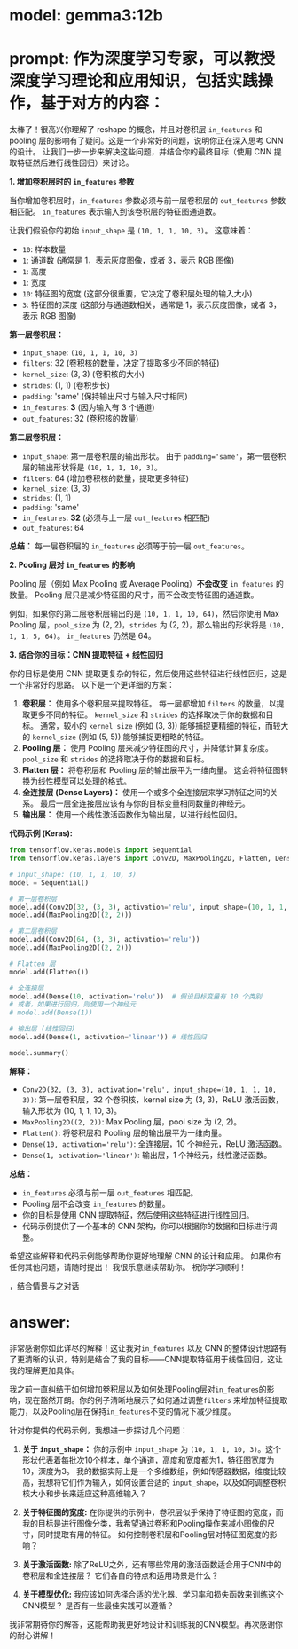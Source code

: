 # model: gemma3:12b
# prompt: 作为深度学习专家，可以教授深度学习理论和应用知识，包括实践操作，基于对方的内容：
太棒了！很高兴你理解了 reshape 的概念，并且对卷积层 `in_features` 和 pooling 层的影响有了疑问。这是一个非常好的问题，说明你正在深入思考 CNN 的设计。 让我们一步一步来解决这些问题，并结合你的最终目标（使用 CNN 提取特征然后进行线性回归）来讨论。

**1. 增加卷积层时的 `in_features` 参数**

当你增加卷积层时，`in_features` 参数必须与前一层卷积层的 `out_features` 参数相匹配。  `in_features` 表示输入到该卷积层的特征图通道数。

让我们假设你的初始 `input_shape` 是 `(10, 1, 1, 10, 3)`。  这意味着：

*   `10`: 样本数量
*   `1`:  通道数 (通常是 1，表示灰度图像，或者 3，表示 RGB 图像)
*   `1`: 高度
*   `1`: 宽度
*   `10`:  特征图的宽度 (这部分很重要，它决定了卷积层处理的输入大小)
*   `3`:  特征图的深度 (这部分与通道数相关，通常是 1，表示灰度图像，或者 3，表示 RGB 图像)

**第一层卷积层：**

*   `input_shape`: `(10, 1, 1, 10, 3)`
*   `filters`: 32 (卷积核的数量，决定了提取多少不同的特征)
*   `kernel_size`: (3, 3) (卷积核的大小)
*   `strides`: (1, 1) (卷积步长)
*   `padding`: 'same' (保持输出尺寸与输入尺寸相同)
*   `in_features`: **3** (因为输入有 3 个通道)
*   `out_features`: 32 (卷积核的数量)

**第二层卷积层：**

*   `input_shape`:  第一层卷积层的输出形状。  由于 `padding='same'`，第一层卷积层的输出形状将是 `(10, 1, 1, 10, 3)`。
*   `filters`: 64 (增加卷积核的数量，提取更多特征)
*   `kernel_size`: (3, 3)
*   `strides`: (1, 1)
*   `padding`: 'same'
*   `in_features`: **32** (必须与上一层 `out_features` 相匹配)
*   `out_features`: 64

**总结：**  每一层卷积层的 `in_features` 必须等于前一层 `out_features`。

**2. Pooling 层对 `in_features` 的影响**

Pooling 层（例如 Max Pooling 或 Average Pooling）**不会改变** `in_features` 的数量。 Pooling 层只是减少特征图的尺寸，而不会改变特征图的通道数。

例如，如果你的第二层卷积层输出的是 `(10, 1, 1, 10, 64)`，然后你使用 Max Pooling 层，`pool_size` 为 (2, 2)，`strides` 为 (2, 2)，那么输出的形状将是 `(10, 1, 1, 5, 64)`。  `in_features` 仍然是 64。

**3. 结合你的目标：CNN 提取特征 + 线性回归**

你的目标是使用 CNN 提取更复杂的特征，然后使用这些特征进行线性回归，这是一个非常好的思路。  以下是一个更详细的方案：

1.  **卷积层：**  使用多个卷积层来提取特征。  每一层都增加 `filters` 的数量，以提取更多不同的特征。  `kernel_size` 和 `strides` 的选择取决于你的数据和目标。  通常，较小的 `kernel_size` (例如 (3, 3)) 能够捕捉更精细的特征，而较大的 `kernel_size` (例如 (5, 5)) 能够捕捉更粗略的特征。
2.  **Pooling 层：**  使用 Pooling 层来减少特征图的尺寸，并降低计算复杂度。  `pool_size` 和 `strides` 的选择取决于你的数据和目标。
3.  **Flatten 层：**  将卷积层和 Pooling 层的输出展平为一维向量。  这会将特征图转换为线性模型可以处理的格式。
4.  **全连接层 (Dense Layers)：**  使用一个或多个全连接层来学习特征之间的关系。  最后一层全连接层应该有与你的目标变量相同数量的神经元。
5.  **输出层：**  使用一个线性激活函数作为输出层，以进行线性回归。

**代码示例 (Keras):**

```python
from tensorflow.keras.models import Sequential
from tensorflow.keras.layers import Conv2D, MaxPooling2D, Flatten, Dense

# input_shape: (10, 1, 1, 10, 3)
model = Sequential()

# 第一层卷积层
model.add(Conv2D(32, (3, 3), activation='relu', input_shape=(10, 1, 1, 10, 3)))
model.add(MaxPooling2D((2, 2)))

# 第二层卷积层
model.add(Conv2D(64, (3, 3), activation='relu'))
model.add(MaxPooling2D((2, 2)))

# Flatten 层
model.add(Flatten())

# 全连接层
model.add(Dense(10, activation='relu'))  # 假设目标变量有 10 个类别
# 或者，如果进行回归，则使用一个神经元
# model.add(Dense(1))

# 输出层 (线性回归)
model.add(Dense(1, activation='linear')) # 线性回归

model.summary()
```

**解释：**

*   `Conv2D(32, (3, 3), activation='relu', input_shape=(10, 1, 1, 10, 3))`:  第一层卷积层，32 个卷积核，kernel size 为 (3, 3)，ReLU 激活函数，输入形状为 (10, 1, 1, 10, 3)。
*   `MaxPooling2D((2, 2))`:  Max Pooling 层，pool size 为 (2, 2)。
*   `Flatten()`:  将卷积层和 Pooling 层的输出展平为一维向量。
*   `Dense(10, activation='relu')`:  全连接层，10 个神经元，ReLU 激活函数。
*   `Dense(1, activation='linear')`:  输出层，1 个神经元，线性激活函数。

**总结：**

*   `in_features` 必须与前一层 `out_features` 相匹配。
*   Pooling 层不会改变 `in_features` 的数量。
*   你的目标是使用 CNN 提取特征，然后使用这些特征进行线性回归。
*   代码示例提供了一个基本的 CNN 架构，你可以根据你的数据和目标进行调整。

希望这些解释和代码示例能够帮助你更好地理解 CNN 的设计和应用。  如果你有任何其他问题，请随时提出！  我很乐意继续帮助你。  祝你学习顺利！

，结合情景与之对话
# answer: 
 非常感谢你如此详尽的解释！这让我对`in_features` 以及 CNN 的整体设计思路有了更清晰的认识，特别是结合了我的目标——CNN提取特征用于线性回归，这让我的理解更加具体。

我之前一直纠结于如何增加卷积层以及如何处理Pooling层对`in_features`的影响，现在豁然开朗。你的例子清晰地展示了如何通过调整`filters` 来增加特征提取能力，以及Pooling层在保持`in_features`不变的情况下减少维度。

针对你提供的代码示例，我想进一步探讨几个问题：

1. **关于 `input_shape`：** 你的示例中 `input_shape` 为 `(10, 1, 1, 10, 3)`。这个形状代表着每批次10个样本，单个通道，高度和宽度都为1，特征图宽度为10，深度为3。  我的数据实际上是一个多维数组，例如传感器数据，维度比较高，我想将它们作为输入，如何设置合适的 `input_shape`，以及如何调整卷积核大小和步长来适应这种高维输入？

2. **关于特征图的宽度:** 在你提供的示例中，卷积层似乎保持了特征图的宽度，而我的目标是进行图像分类，我希望通过卷积和Pooling操作来减小图像的尺寸，同时提取有用的特征。 如何控制卷积层和Pooling层对特征图宽度的影响？

3. **关于激活函数:** 除了ReLU之外，还有哪些常用的激活函数适合用于CNN中的卷积层和全连接层？ 它们各自的特点和适用场景是什么？

4. **关于模型优化:**  我应该如何选择合适的优化器、学习率和损失函数来训练这个CNN模型？ 是否有一些最佳实践可以遵循？

我非常期待你的解答，这能帮助我更好地设计和训练我的CNN模型。再次感谢你的耐心讲解！

